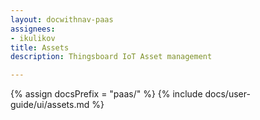 ```yaml
---
layout: docwithnav-paas
assignees:
- ikulikov
title: Assets
description: Thingsboard IoT Asset management

---
```


{% assign docsPrefix = "paas/" %}
{% include docs/user-guide/ui/assets.md %}